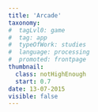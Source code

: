 ```yaml
---
title: 'Arcade'
taxonomy:
#  tagLvl0: game
#  tag: app
#  typeOfWork: studies
#  language: processing
#  promoted: frontpage
thumbnail:
  class: notHighEnough
  start: 0.7
date: 13-07-2015
visible: false
---
```



